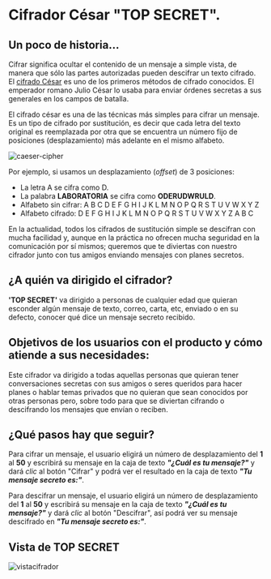 # __Cifrador César "TOP SECRET"__.

## **Un poco de historia...**

Cifrar significa ocultar el contenido de un mensaje a simple vista, de manera
que sólo las partes autorizadas pueden descifrar un texto cifrado.
El [cifrado César](https://en.wikipedia.org/wiki/Caesar_cipher)
es uno de los primeros métodos de cifrado conocidos. El emperador romano Julio
César lo usaba para enviar órdenes secretas a sus generales en los campos de
batalla.

El cifrado césar es una de las técnicas más simples para cifrar un mensaje. Es
un tipo de cifrado por sustitución, es decir que cada letra del texto original
es reemplazada por otra que se encuentra un número fijo de posiciones
(desplazamiento) más adelante en el mismo alfabeto.

![caeser-cipher](https://upload.wikimedia.org/wikipedia/commons/thumb/2/2b/Caesar3.svg/2000px-Caesar3.svg.png)

Por ejemplo, si usamos un desplazamiento (_offset_) de 3 posiciones:

* La letra A se cifra como D.
* La palabra **LABORATORIA** se cifra como **ODERUDWRULD**.
* Alfabeto sin cifrar: A B C D E F G H I J K L M N O P Q R S T U V W X Y Z
* Alfabeto cifrado: D E F G H I J K L M N O P Q R S T U V W X Y Z A B C

En la actualidad, todos los cifrados de sustitución simple se descifran con
mucha facilidad y, aunque en la práctica no ofrecen mucha seguridad en la
comunicación por sí mismos; queremos que te diviertas con nuestro cifrador
junto con tus amigos enviando mensajes con planes secretos.

## **¿A quién va dirigido el cifrador?**

**'TOP SECRET'** va dirigido a personas de cualquier edad que quieran esconder 
algún mensaje de texto, correo, carta, etc, enviado o en su defecto, conocer 
qué dice un mensaje secreto recibido.

## **Objetivos de los usuarios con el producto y cómo atiende a sus necesidades:**

Este cifrador va dirigido a todas aquellas personas que quieran tener conversaciones 
secretas con sus amigos o seres queridos para hacer planes o hablar temas privados que 
no quieran que sean conocidos por otras personas pero, sobre todo para que se diviertan
cifrando o descifrando los mensajes que envían o reciben.

## **¿Qué pasos hay que seguir?**

Para cifrar un mensaje, el usuario eligirá un número de desplazamiento del **1** al **50** y 
escribirá su mensaje en la caja de texto ***"¿Cuál es tu mensaje?"*** y dará _clic_ al 
botón "Cifrar" y podrá ver el resultado en la caja de texto ***"Tu mensaje secreto es:"***.

Para descifrar un mensaje, el usuario eligirá un número de desplazamiento del **1** al **50** y
escribirá su mensaje en la caja de texto ***"¿Cuál es tu mensaje?"*** y dará _clic_ al 
botón "Descifrar", así podrá ver su mensaje descifrado en ***"Tu mensaje secreto es:"***.

## **Vista de TOP SECRET**
![vistacifrador](../src/img/vista_cifrador.png)
